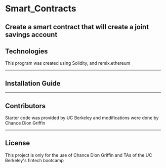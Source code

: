 # Smart_Contracts

Create a smart contract that will create a joint savings account
---

## Technologies

This program was created using Solidity, and remix.ethereum

---

## Installation Guide

---

## Contributors

Starter code was provided by UC Berkeley and modifications were done by Chance Dion Griffin

---

## License

This project is only for the use of Chance Dion Griffin and TAs of the UC Berkeley's fintech bootcamp
